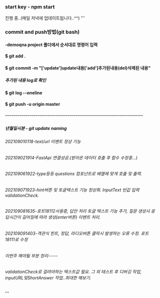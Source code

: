 ### start key - npm start
진행 중..(매일 저녁에 업데이트됩니다..^^)
'''
### commit and push방법(git bash)
#### -demoqna project 폴더에서 순서대로 명령어 입력
#### $ git add .
#### $ git commit -m "['update']update내용['add']추가된내용(del)삭제된 내용"
##### 추가된 내용 log로 확인
#### $ git log --oneline
#### $ git push -u origin master
##### ---------------------------------------------------------------------

##### 년월일시분 - git update naming
###### 202109010118-text/url 이벤트 정상 기능
###### 202109021914-FastApi 연결성공.(받아온 데이터 호출 후 함수 수정중...)
###### 202109061922-type등등 questions 컴포넌트로 배열에 맞게 호출 및 출력.
###### 202109071923-hint버튼 및 토글텍스트 기능 정상화. InputText 빈값 입력 validationCheck.
###### 202109081635-포트18112사용중, 답안 처리 토글 텍스트 기능 추가, 질문 생성시 응답시간이 길어짐에 따라 생성(enter버튼) 이벤트 처리. 
###### 202109091403-객관식 힌트, 정답, 라디오버튼 클릭시 발생하는 오류 수정. 포트 18111로 수정

###### 이번주 해야될 부분 정리-----
######  validationCheck로 걸려야하는 텍스트값 필요. 그 외 테스트 후 디버깅 작업, inputURL및ShortAnswer 작업..최대한 해보기.
'''